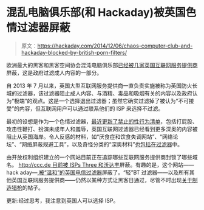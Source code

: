 # 混乱电脑俱乐部(和 Hackaday)被英国色情过滤器屏蔽

> 原文：<https://hackaday.com/2014/12/06/chaos-computer-club-and-hackaday-blocked-by-british-porn-filters/>

欧洲最大的黑客和黑客空间协会混沌电脑俱乐部[已经被几家英国互联网服务提供商](http://ccc.de/en/updates/2014/ccc-censored-in-uk)屏蔽，这是政府过滤成人内容的一部分。

自 2013 年 7 月以来，英国大型互联网服务提供商一直负责实施被称为英国防火长城的过滤器，该过滤器阻止成人内容、与酒精、毒品和吸烟有关的内容以及政府认为“极端”的观点。这是一个选择退出过滤器；虽然它确实过滤掉了被认为“不可接受”的内容，但互联网用户可以通过联系他们的 ISP 来选择不过滤。

最初的设想是作为一个色情过滤器，[最近更新了禁止的性行为清单](http://www.independent.co.uk/news/uk/a-long-list-of-sex-acts-just-got-banned-in-uk-porn-9897174.html)，包括打屁股、攻击性鞭打、扮演未成年人和羞辱，英国互联网过滤器已经看到更多深奥的内容被阻止从英国海岸。令人反感的材料，如“厌食症和饮食失调网站”、“网络论坛”、“网络屏蔽规避工具”，以及奇怪分类的“深奥材料”[也包括在过滤器](http://www.wired.co.uk/news/archive/2013-07/27/pornwall)中。

由开放权利组织建立的一个网站目前正在追踪哪些互联网服务提供商封锁了哪些域名。 [http://ccc.de 目前被 ISPs Three 和沃达丰](https://www.blocked.org.uk/results?url=http://ccc.de)屏蔽。有趣的是，这个网站——hack aday—[,被“温和”的英国电信过滤器](https://www.blocked.org.uk/results?url=http://hackaday.com)屏蔽了。“轻”BT 过滤器——以及所有其他英国互联网服务提供商——仍然以某种方式让黑客日通过，尽管不时出现[关于制造猎枪](http://hackaday.com/2014/11/29/a-staple-gun-caulking-gun-and-four-barrel-shotgun/)的帖子。

更新:经过思考，我注意到英国人可以选择 ISP。
